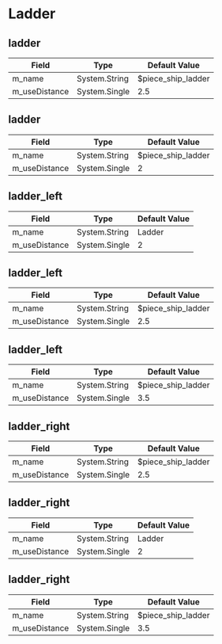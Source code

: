 # Ladder

## ladder

|Field|Type|Default Value|
|-----|----|-------------|
|m_name|System.String|$piece_ship_ladder|
|m_useDistance|System.Single|2.5|

## ladder

|Field|Type|Default Value|
|-----|----|-------------|
|m_name|System.String|$piece_ship_ladder|
|m_useDistance|System.Single|2|

## ladder_left

|Field|Type|Default Value|
|-----|----|-------------|
|m_name|System.String|Ladder|
|m_useDistance|System.Single|2|

## ladder_left

|Field|Type|Default Value|
|-----|----|-------------|
|m_name|System.String|$piece_ship_ladder|
|m_useDistance|System.Single|2.5|

## ladder_left

|Field|Type|Default Value|
|-----|----|-------------|
|m_name|System.String|$piece_ship_ladder|
|m_useDistance|System.Single|3.5|

## ladder_right

|Field|Type|Default Value|
|-----|----|-------------|
|m_name|System.String|$piece_ship_ladder|
|m_useDistance|System.Single|2.5|

## ladder_right

|Field|Type|Default Value|
|-----|----|-------------|
|m_name|System.String|Ladder|
|m_useDistance|System.Single|2|

## ladder_right

|Field|Type|Default Value|
|-----|----|-------------|
|m_name|System.String|$piece_ship_ladder|
|m_useDistance|System.Single|3.5|


